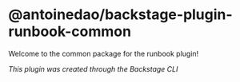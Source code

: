 # @antoinedao/backstage-plugin-runbook-common

Welcome to the common package for the runbook plugin!

_This plugin was created through the Backstage CLI_
